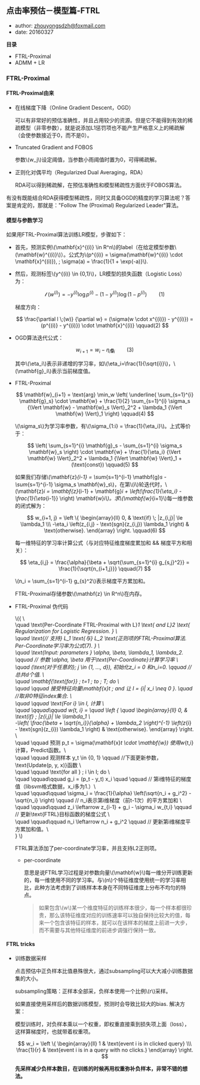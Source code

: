 ## 点击率预估－模型篇-FTRL

+ author: zhouyongsdzh@foxmail.com
+ date: 20160327

**目录**

+ FTRL-Proximal
+ ADMM + LR 


### FTRL-Proximal

#### FTRL-Proximal由来

+ 在线梯度下降（Online Gradient Descent，OGD）

	可以有非常好的预估准确性，并且占用较少的资源。但是它不能得到有效的稀疏模型（非零参数），就是说添加L1惩罚项也不能产生严格意义上的稀疏解（会使参数接近于0，而不是0）。

+ Truncated Gradient and FOBOS		

	参数\\(w_j\\)设定阈值，当参数小雨阈值时置为0，可得稀疏解。
	
+ 正则化对偶平均（Regularized Dual Averaging，RDA）
	
	RDA可以得到稀疏解，在预估准确性和模型稀疏性方面优于FOBOS算法。
		
有没有既能结合RDA获得模型稀疏性，同时又具备OGD的精度的学习算法呢？答案是肯定的，那就是："Follow The (Proximal) Regularized Leader"算法。

#### 模型与参数学习



如果用FTRL-Proximal算法训练LR模型，步骤如下：

+ 首先，预测实例\\(\mathbf{x}^{(i)} \in R^n\\)的label（在给定模型参数\\(\mathbf{w}^{(i)}\\)）。公式为\\(p^{(i)} = \sigma(\mathbf{w}^{(i)} \cdot \mathbf{x}^{(i)}), \; \sigma(a) = \frac{1}{1 + \exp(-a)}\\).

+ 然后，观测标签\\(y^{(i)} \in \{0,1\}\\)，LR模型的损失函数（Logistic Loss）为：

	$$
	\mathcal{l} \; (w^{(i)}) = -y^{(i)} \log p^{(i)} - (1 - y^{(i)}) \log (1- p^{(i)}) \qquad (1)
	$$

	梯度方向：

	$$
	\frac{\partial l \;(w)} {\partial w} = (\sigma(w \cdot x^{(i)}) - y^{(i)}) = (p^{(i)} - y^{(i)}) \cdot \mathbf{x}^{(i)} \qquad(2)
	$$

+ OGD算法迭代公式：

	$$
	w_{i+1} = w_i - \eta_i \mathbf{g}_i \qquad(3)
	$$

	其中\\(\eta_i\\)表示非递增的学习率，如\\(\eta_i=\frac{1}{\sqrt{i}}\\)，\\(\mathbf{g}_i\\)表示当前梯度值。

+ FTRL-Proximal

	$$
	\mathbf{w}_{i+1} = \text{arg} \min_w \left( \underline{ \sum_{s=1}^{i} \mathbf{g}_s} \cdot \mathbf{w} + \frac{1}{2} \sum_{s=1}^{i} \sigma_s {\Vert \mathbf{w} - \mathbf{w}_s \Vert}_2^2 + \lambda_1 {\Vert \mathbf{w} \Vert}_1 \right) \qquad(4)
	$$
	
	\\(\sigma_s\\)为学习率参数，有\\(\sigma_{1:i} = \frac{1}{\eta_i}\\)。上式等价于：
	
	$$
	\left( \sum_{s=1}^{i} \mathbf{g}_s  - \sum_{s=1}^{i} \sigma_s \mathbf{w}_s \right) \cdot \mathbf{w} + \frac{1}{\eta_i} {\Vert \mathbf{w} \Vert}_2^2 + \lambda_1 {\Vert \mathbf{w} \Vert}_1	+ (\text{const})  \qquad(5)
	$$
	
	如果我们存储\\(\mathbf{z}_{i-1} = \sum_{s=1}^{i-1} \mathbf{g}_s  - \sum_{s=1}^{i-1} \sigma_s \mathbf{w}_s\\)，在第\\(i\\)轮迭代时，\\(\mathbf{z}_i = \mathbf{z}_{i-1} + \mathbf{g}_i + \left(\frac{1}{\eta_i} - \frac{1}{\eta_{i-1}} \right) \mathbf{w}_i\\)。求\\(\mathbf{w}_{i+1}\\)每一维参数的闭式解为：
	
	$$
	w_{i+1, j} = 
	\left \{
	\begin{array}{ll}
	0, & \text{if} \; |z_{i,j}| \le \lambda_1 \\\
	-\eta_i \left(z_{i,j} - \text{sgn}(z_{i,j}) \lambda_1 \right) & \text{otherwise}.
	\end{array}
	\right. 	\qquad(6)
	$$
	
	每一维特征的学习率计算公式（与对应特征维度梯度累加和 && 梯度平方和相关）：
	
	$$
	\eta_{i,j} = \frac{\alpha}{\beta + \sqrt{\sum_{s=1}^{i} g_{s,j}^2}} = \frac{1}{\sqrt{n_{i+1,j}}}
	\qquad(7)
	$$
	
	\\(n_i = \sum_{s=1}^{i-1} g_{s}^2\\)表示梯度平方累加和。
	
	FTRL-Proximal存储参数\\(\mathbf{z} \in R^n\\)在内存。
	
+ FTRL-Proximal 伪代码

	\\(\{ \\\
	\quad \text{Per-Coordinate FTRL-Proximal with L}_1 \text{ and L}_2 \text{ Regularization for Logistic Regression. }  \\\
	\quad \text{// 支持} L_1 \text{与} L_2  \text{正则项的FTRL-Proximal算法. Per-Coordinate学习率为公式(7). } \\\
	\quad \text{Input: parameters } \alpha, \beta, \lambda_1, \lambda_2. \qquad //  参数 \alpha, \beta 用于\text{Per-Coordinate}计算学习率 \\\
	\quad (\text{对于任意的}\; j \in \{1, ..., d\}), 初始化z_i = 0 和n_i=0. \qquad // 总共d个值. \\\
	\quad \mathbf{\text{for}} \; t=1 \; to \; T; do \\\
	\quad \qquad 接受特征向量\mathbf{x}_t \; and 让 I = \{i| x_i \neq 0 \}. \quad //取非0特征index集合. \\\
	\quad \qquad \text{For i} \in I, 计算  \\\
	\quad \qquad\qquad w_{t, i} = 
	\quad \left \{
	\quad \begin{array}{ll}
	0, & \text{if} \; |z_{i,j}| \le \lambda_1 \\\
	-\left( \frac{\beta + \sqrt{n_i}}{\alpha} + \lambda_2 \right)^{-1} \left(z_{i} - \text{sgn}(z_{i}) \lambda_1 \right) & \text{otherwise}.
	\end{array}
	\right. \\\
	\quad \qquad 预测 p_t = \sigma(\mathbf{x}_t \cdot \mathbf{w}) 使用w_{t,i}计算，Predict函数。\\\
	\quad \qquad 观测样本 y_t \in \{0, 1\} \qquad //下面更新参数，\text{Update(p, y, x)}函数 \\\
	\quad \qquad \text{for all } \; i \in I; do \\\
	\quad \qquad\qquad g_i = (p_t - y_t) x_i	\quad \qquad // 第i维特征的梯度值（libsvm格式数据，x_i多为1.）\\\
	\quad \qquad\qquad \sigma_i = \frac{1}{\alpha} \left(\sqrt{n_i + g_i^2} - \sqrt{n_i} \right) \qquad // n_i表示第i维梯度（前t-1次）的平方累加和 \\\
	\quad \qquad\qquad z_i \leftarrow z_{i-1} + g_i - \sigma_i w_{t,i} \qquad // 更新\text{FTRL}目标函数的梯度公式  \\\
	\quad \qquad\qquad n_i \leftarrow n_i + g_i^2  \qquad // 更新第i维梯度平方累加和值。\\\
	\}
	\\)


	
	FTRL算法添加了per-coordinate学习率，并且支持L2正则项。
	
	+ per-coordinate

		意思是说FTRL学习过程是对参数向量\\(\mathbf{w}\\)每一维分开训练更新的，每一维使用不同的学习率。与\\(n\\)个特征维度使用统一的学习率相比，此种方法考虑到了训练样本本身在不同特征维度上分布不均匀的特点。
		
		> 如果包含\\(w\\)某一个维度特征的训练样本很少，每一个样本都很珍贵，那么该特征维度对应的训练速率可以独自保持比较大的值，每来一个包含该特征的样本，就可以在该样本的梯度上前进一大步，而不需要与其他特征维度的前进步调强行保持一致。
		

#### FTRL tricks

+ 训练数据采样

	点击预估中正负样本比值悬殊很大，通过subsampling可以大大减小训练数据集的大小。
	
	subsampling策略：正样本全部采，负样本使用一个比例\\(r\\)采样。
	
	如果直接使用采样后的数据训练模型，预测时会导致比较大的bias. 解决方案：
	
	模型训练时，对负样本乘以一个权重，即权重直接乘到损失项上面（loss），这样算梯度时，也就带着权重项。
	
	$$
	w_i = 
	\left \{
	\begin{array}{ll}
	1 & \text{event i is in clicked query} \\\
	\frac{1}{r} & \text{event i is in a query with no clicks.}
	\end{array}
	\right.
	$$
	
	**先采样减少负样本数目，在训练的时候再用权重弥补负样本，非常不错的想法。**